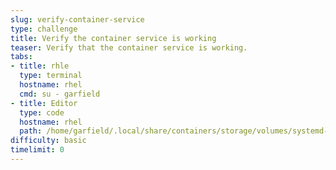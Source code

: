 ```yaml
---
slug: verify-container-service
type: challenge
title: Verify the container service is working
teaser: Verify that the container service is working.
tabs:
- title: rhle
  type: terminal
  hostname: rhel
  cmd: su - garfield
- title: Editor
  type: code
  hostname: rhel
  path: /home/garfield/.local/share/containers/storage/volumes/systemd-httpd-data/_data/index.html
difficulty: basic
timelimit: 0
---
```


